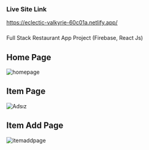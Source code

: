 ### Live Site Link
https://eclectic-valkyrie-60c01a.netlify.app/

###
Full Stack Restaurant App Project (Firebase, React Js)

## Home Page
![homepage](https://user-images.githubusercontent.com/74640101/176671864-a3e0bc54-b44f-417e-a32b-232295a35819.png)

## Item Page
![Adsız](https://user-images.githubusercontent.com/74640101/176672083-dd63c7e6-f2a5-489e-9020-a5b769f41f3c.png)

## Item Add Page
![itemaddpage](https://user-images.githubusercontent.com/74640101/176672184-92d9751c-10cd-4700-af7e-9da21da68ba3.png)
